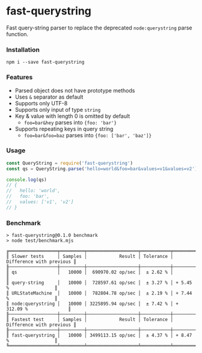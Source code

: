 # fast-querystring

Fast query-string parser to replace the deprecated `node:querystring` parse function.

### Installation

```
npm i --save fast-querystring
```

### Features

- Parsed object does not have prototype methods
- Uses `&` separator as default
- Supports only UTF-8
- Supports only input of type `string`
- Key & value with length 0 is omitted by default
  - `foo=bar&hey` parses into `{foo: 'bar'}`
- Supports repeating keys in query string
  - `foo=bar&foo=baz` parses into `{foo: ['bar', 'baz']}`

### Usage

```javascript
const QueryString = require('fast-querystring')
const qs = QueryString.parse('hello=world&foo=bar&values=v1&values=v2')

console.log(qs)
// {
//   hello: 'world',
//   foo: 'bar',
//   values: ['v1', 'v2']
// }
```

### Benchmark

```
> fast-querystring@0.1.0 benchmark
> node test/benchmark.mjs

╔══════════════════╤═════════╤═══════════════════╤═══════════╤══════════════════════════╗
║ Slower tests     │ Samples │            Result │ Tolerance │ Difference with previous ║
╟──────────────────┼─────────┼───────────────────┼───────────┼──────────────────────────╢
║ qs               │   10000 │  690970.02 op/sec │  ± 2.62 % │                          ║
║ query-string     │   10000 │  728597.61 op/sec │  ± 3.27 % │ + 5.45 %                 ║
║ URLStateMachine  │   10000 │  782804.78 op/sec │  ± 2.19 % │ + 7.44 %                 ║
║ node:querystring │   10000 │ 3225895.94 op/sec │  ± 7.42 % │ + 312.09 %               ║
╟──────────────────┼─────────┼───────────────────┼───────────┼──────────────────────────╢
║ Fastest test     │ Samples │            Result │ Tolerance │ Difference with previous ║
╟──────────────────┼─────────┼───────────────────┼───────────┼──────────────────────────╢
║ fast-querystring │   10000 │ 3499113.15 op/sec │  ± 4.37 % │ + 8.47 %                 ║
╚══════════════════╧═════════╧═══════════════════╧═══════════╧══════════════════════════╝
```
